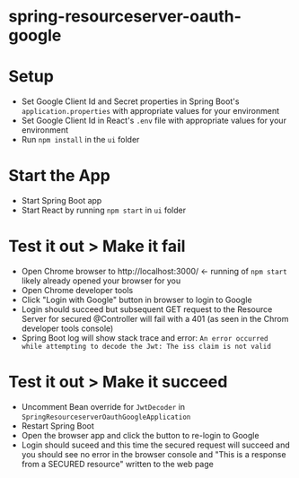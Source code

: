 # spring-resourceserver-oauth-google

# Setup
- Set Google Client Id and Secret properties in Spring Boot's `application.properties` with appropriate values for your environment
- Set Google Client Id in React's `.env` file with appropriate values for your environment
- Run `npm install` in the `ui` folder

# Start the App
- Start Spring Boot app
- Start React by running `npm start` in `ui` folder

# Test it out > Make it fail
- Open Chrome browser to http://localhost:3000/ <- running of `npm start` likely already opened your browser for you
- Open Chrome developer tools
- Click "Login with Google" button in browser to login to Google
- Login should succeed but subsequent GET request to the Resource Server for secured @Controller will fail with a 401 (as seen in the Chrom developer tools console)
- Spring Boot log will show stack trace and error: `An error occurred while attempting to decode the Jwt: The iss claim is not valid`

# Test it out > Make it succeed
- Uncomment Bean override for `JwtDecoder` in `SpringResourceserverOauthGoogleApplication`
- Restart Spring Boot
- Open the browser app and click the button to re-login to Google
- Login should suceed and this time the secured request will succeed and you should see no error in the browser console and "This is a response from a SECURED resource" written to the web page
